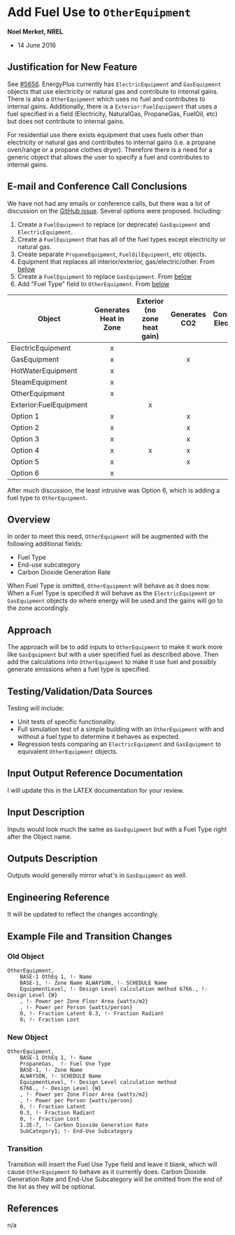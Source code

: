 Add Fuel Use to `OtherEquipment`
================================

**Noel Merket, NREL**

 - 14 June 2016

## Justification for New Feature ##

See [#5656](https://github.com/NREL/EnergyPlus/issues/5656). EnergyPlus currently has `ElectricEquipment` and `GasEquipment` objects that use electricity or natural gas and contribute to internal gains. There is also a `OtherEquipment` which uses no fuel and contributes to internal gains. Additionally, there is a `Exterior:FuelEquipment` that uses a fuel specified in a field (Electricity, NaturalGas, PropaneGas, FuelOil, etc) but does not contribute to internal gains. 

For residential use there exists equipment that uses fuels other than electricity or natural gas and contributes to internal gains (i.e. a propane oven/range or a propane clothes dryer). Therefore there is a need for a generic object that allows the user to specify a fuel and contributes to internal gains.


## E-mail and  Conference Call Conclusions ##

We have not had any emails or conference calls, but there was a lot of discussion on the [GitHub issue](https://github.com/NREL/EnergyPlus/issues/5656). Several options were proposed. Including:

1. Create a `FuelEquipment` to replace (or deprecate) `GasEquipment` and `ElectricEquipment`.
2. Create a `FuelEquipment` that has all of the fuel types except electricity or natural gas.
3. Create separate `PropaneEquipment`, `FuelOilEquipment`, etc objects.
4. Equipment that replaces all interior/exterior, gas/electric/other. From [below](https://github.com/NREL/EnergyPlus/issues/5656#issuecomment-220482638)
5. Create a `FuelEquipment` to replace `GasEquipment`. From [below](https://github.com/NREL/EnergyPlus/issues/5656#issuecomment-219066932)
6. Add "Fuel Type" field to `OtherEquipment`. From [below](https://github.com/NREL/EnergyPlus/issues/5656#issuecomment-221892458)

| Object                 | Generates Heat in Zone | Exterior (no zone heat gain) | Generates CO2 | Consumes Electricity | Consumes Natural Gas | Uses District Heat | Consumes any Fuel Type | Consumes no Energy Resource | Net Number of Objects |
|------------------------|:----------------------:|:----------------------------:|:-------------:|:--------------------:|:--------------------:|:------------------:|:----------------------:|:---------------------------:|:---------------------:|
| ElectricEquipment      |            x           |                              |               |           x          |                      |                    |                        |                             |           NA          |
| GasEquipment           |            x           |                              |       x       |                      |           x          |                    |                        |                             |           NA          |
| HotWaterEquipment      |            x           |                              |               |                      |                      |          x         |                        |                             |           NA          |
| SteamEquipment         |            x           |                              |               |                      |                      |          x         |                        |                             |           NA          |
| OtherEquipment         |            x           |                              |               |                      |                      |                    |                        |              x              |           NA          |
| Exterior:FuelEquipment |                        |               x              |               |           x          |           x          |          x         |            x           |                             |           NA          |
| Option 1               |            x           |                              |       x       |           x          |           x          |          x         |            x           |                             |           -1          |
| Option 2               |            x           |                              |       x       |                      |                      |          x         |            x           |                             |           +1          |
| Option 3               |            x           |                              |       x       |                      |                      |                    |                        |                             |          +11          |
| Option 4               |            x           |               x              |       x       |           x          |           x          |          x         |            x           |              x              |           -5          |
| Option 5               |            x           |                              |       x       |                      |           x          |          x         |            x           |                             |           0           |
| Option 6               |            x           |                              |               |           x          |           x          |          x         |            x           |              x              |           0           |

After much discussion, the least intrusive was Option 6, which is adding a fuel type to `OtherEquipment`. 

## Overview ##

In order to meet this need, `OtherEquipment` will be augmented with the following additional fields:

- Fuel Type
- End-use subcategory
- Carbon Dioxide Generation Rate

When Fuel Type is omitted, `OtherEquipment` will behave as it does now. When a Fuel Type is specified it will behave as the `ElectricEquipment` or `GasEquipment` objects do where energy will be used and the gains will go to the zone accordingly. 

## Approach ##

The approach will be to add inputs to `OtherEquipment` to make it work more like `GasEquipment` but with a user specified fuel as described above. Then add the calculations into `OtherEquipment` to make it use fuel and possibly generate emissions when a fuel type is specified. 

## Testing/Validation/Data Sources ##

Testing will include:

- Unit tests of specific functionality.
- Full simulation test of a simple building with an `OtherEquipment` with and without a fuel type to determine it behaves as expected.
- Regression tests comparing an `ElectricEquipment` and `GasEquipment` to equivalent `OtherEquipment` objects. 

## Input Output Reference Documentation ##

I will update this in the LATEX documentation for your review.

## Input Description ##

Inputs would look much the same as `GasEquipment` but with a Fuel Type right after the Object name.

## Outputs Description ##

Outputs would generally mirror what's in `GasEquipment` as well.

## Engineering Reference ##

It will be updated to reflect the changes accordingly.

## Example File and Transition Changes ##

### Old Object

```
OtherEquipment,	BASE-1 OthEq 1, !- Name	BASE-1, !- Zone Name ALWAYSON, !- SCHEDULE Name	EquipmentLevel, !- Design Level calculation method 6766., !- Design Level {W}	, !- Power per Zone Floor Area {watts/m2}	, !- Power per Person {watts/person}	0, !- Fraction Latent 0.3, !- Fraction Radiant	0; !- Fraction Lost
```

### New Object

```
OtherEquipment,	BASE-1 OthEq 1, !- Name	PropaneGas,  !- Fuel Use Type	BASE-1, !- Zone Name 
	ALWAYSON, !- SCHEDULE Name
	EquipmentLevel, !- Design Level calculation method
	6766., !- Design Level {W}	, !- Power per Zone Floor Area {watts/m2}	, !- Power per Person {watts/person}	0, !- Fraction Latent
	0.3, !- Fraction Radiant	0, !- Fraction Lost
	1.2E-7, !- Carbon Dioxide Generation Rate
	SubCategory1; !- End-Use Subcategory
```

### Transition

Transition will insert the Fuel Use Type field and leave it blank, which will cause `OtherEquipment` to behave as it currently does. Carbon Dioxide Generation Rate and End-Use Subcategory will be omitted from the end of the list as they will be optional. 

## References ##

n/a


